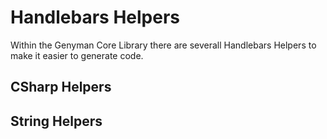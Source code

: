# Handlebars Helpers

Within the Genyman Core Library there are severall Handlebars Helpers to make it easier to generate code.

## CSharp Helpers


## String Helpers


